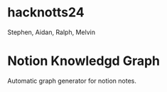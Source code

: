 # hacknotts24
Stephen, Aidan, Ralph, Melvin

# Notion Knowledgd Graph
Automatic graph generator for notion notes.